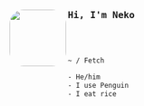 
<img height="100px" align='left' src="https://avatars.githubusercontent.com/u/95261992?s=400&u=c18f33ca1c58689e77057955b301aaaa523c4f82&v=4" style="border-radius: 25px;">
<samp><h3>Hi, I'm Neko</h3></samp>
<br><br>

```sh
~ / Fetch

- He/him        
- I use Penguin 
- I eat rice
```
